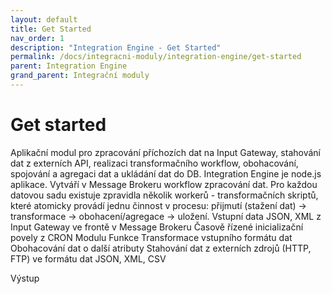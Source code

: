 ```yaml
---
layout: default
title: Get Started
nav_order: 1
description: "Integration Engine - Get Started"
permalink: /docs/integracni-moduly/integration-engine/get-started
parent: Integration Engine
grand_parent: Integrační moduly
---
```


# Get started

Aplikační modul pro zpracování příchozích dat na Input Gateway, stahování dat z externích API, realizaci transformačního workflow, obohacování, spojování a agregaci dat a ukládání dat do DB. 
Integration Engine je node.js aplikace. Vytváří v Message Brokeru workflow zpracování dat. Pro každou datovou sadu existuje zpravidla několik workerů - transformačních skriptů, které atomicky provádí jednu činnost v procesu: přijmutí (stažení dat) -> transformace -> obohacení/agregace -> uložení.
Vstupní data
JSON, XML z Input Gateway ve frontě v Message Brokeru
Časově řízené inicializační povely z CRON Modulu
Funkce
Transformace vstupního formátu dat
Obohacování dat o další atributy
Stahování dat z externích zdrojů (HTTP, FTP) ve formátu dat JSON, XML, CSV

Výstup

